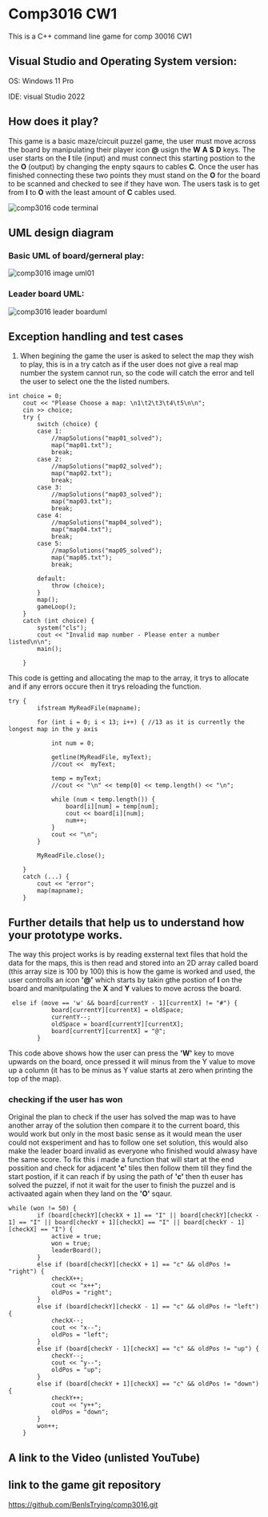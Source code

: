 # Comp3016 CW1

This is a C++ command line game for comp 30016 CW1

## Visual Studio and Operating System version:

OS: Windows 11 Pro

IDE: visual Studio 2022

## How does it play?

This game is a basic maze/circuit puzzel game, the user must move across the board by manipulating their player icon **@** usign the **W** **A** **S** **D** keys.
The user starts on the **I** tile (input) and must connect this starting postion to the the **O** (output) by changing the enpty sqaurs to cables **C**.
Once the user has finished connecting these two points they must stand on the **O** for the board to be scanned and checked to see if they have won.
The users task is to get from **I** to **O** with the least amount of **C** cables used.

![comp3016 code terminal](https://github.com/BenIsTrying/comp3016/assets/91667148/8c348b57-0f82-40bb-8e79-5ea2072fe777)
 
## UML design diagram 

### Basic UML of board/gerneral play:
![comp3016 image uml01](https://github.com/BenIsTrying/comp3016/assets/91667148/3a811a22-7971-4c42-afda-6771a55e97e8)

### Leader board UML:

![comp3016 leader boarduml](https://github.com/BenIsTrying/comp3016/assets/91667148/f321c4b5-9fa8-4bb1-9eef-dd13fdc4dbd0)


## Exception handling and test cases

1. When begining the game the user is asked to select the map they wish to play, this is in a try catch as if the user does not give a real map number the system cannot run, so the code will catch the error and tell the user to select one the the listed numbers.
```
int choice = 0;
    cout << "Please Choose a map: \n1\t2\t3\t4\t5\n\n";
    cin >> choice;
    try {
        switch (choice) {
        case 1:
            //mapSolutions("map01_solved");
            map("map01.txt");
            break;
        case 2:
            //mapSolutions("map02_solved");
            map("map02.txt");
            break;
        case 3:
            //mapSolutions("map03_solved");
            map("map03.txt");
            break;
        case 4:
            //mapSolutions("map04_solved");
            map("map04.txt");
            break;
        case 5:
            //mapSolutions("map05_solved");
            map("map05.txt");
            break;

        default:
            throw (choice);
        }
        map();
        gameLoop();
    }
    catch (int choice) {
        system("cls");
        cout << "Invalid map number - Please enter a number listed\n\n";
        main();

    }
```

This code is getting and allocating the map to the array, it trys to allocate and if any errors occure then it trys reloading the function.

```
try {
        ifstream MyReadFile(mapname);

        for (int i = 0; i < 13; i++) { //13 as it is currently the longest map in the y axis

            int num = 0;

            getline(MyReadFile, myText);
            //cout <<  myText;

            temp = myText;
            //cout << "\n" << temp[0] << temp.length() << "\n";

            while (num < temp.length()) {
                board[i][num] = temp[num];
                cout << board[i][num];
                num++;
            }
            cout << "\n";
        }

        MyReadFile.close();

    }
    catch (...) {
        cout << "error";
        map(mapname);
    }
```



## Further details that help us to understand how your prototype works. 

The way this project works is by reading exsternal text files that hold the data for the maps, this is then read and stored into an 2D array called board (this array size is 100 by 100) this is how the game is worked and used, the user controlls an icon **'@'** which starts by takin gthe postion of **I** on the board and manitpulating the **X** and **Y** values to move across the board.

```
 else if (move == 'w' && board[currentY - 1][currentX] != "#") {
            board[currentY][currentX] = oldSpace;
            currentY--; 
            oldSpace = board[currentY][currentX];
            board[currentY][currentX] = "@";
        }
```
This code above shows how the user can press the **'W'** key to move upwards on the board, once pressed it will minus from the Y value to move up a column (it has to be minus as Y value starts at zero when printing the top of the map). 

### checking if the user has won

Original the plan to check if the user has solved the map was to have another array of the solution then compare it to the current board, this would work but only in the most basic sense as it would mean the user could not exsperiment and has to follow one set solution, this would also make the leader board invalid as everyone who finished would alwasy have the same score.
To fix this i made a function that will start at the end possition and check for adjacent **'c'** tiles then follow them till they find the start postion, if it can reach if by using the path of **'c'** then th euser has solved the puzzel, if not it wait for the user to finish the puzzel and is activaated again when they land on the **'O'** sqaur.

```
while (won != 50) {
        if (board[checkY][checkX + 1] == "I" || board[checkY][checkX - 1] == "I" || board[checkY + 1][checkX] == "I" || board[checkY - 1][checkX] == "I") {
            active = true;
            won = true;
            leaderBoard();
        }
        else if (board[checkY][checkX + 1] == "c" && oldPos != "right") {
            checkX++;
            cout << "x++";
            oldPos = "right";
        }
        else if (board[checkY][checkX - 1] == "c" && oldPos != "left") {
            checkX--;
            cout << "x--";
            oldPos = "left";
        }
        else if (board[checkY - 1][checkX] == "c" && oldPos != "up") {
            checkY--;
            cout << "y--";
            oldPos = "up";
        }
        else if (board[checkY + 1][checkX] == "c" && oldPos != "down") {
            checkY++;
            cout << "y++";
            oldPos = "down";
        }
        won++;
    }
```

## A link to the Video (unlisted YouTube) 

## link to the game git repository

https://github.com/BenIsTrying/comp3016.git
